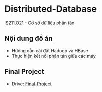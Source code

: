 # Distributed-Database
IS211.O21 - Cơ sở dữ liệu phân tán

## Nội dung đồ án
- Hướng dẫn cài đặt Hadoop và HBase
- Thực hiện kết nối phân tán giữa các máy

## Final Project
- Drive: [Final-Project](https://drive.google.com/drive/folders/1HPCjvyvd98hzN6S9us0DXQsLa2t_aLAR?usp=sharing)
